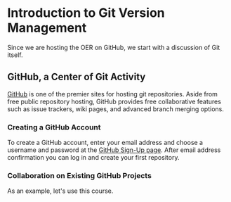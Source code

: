 # Introduction to Git Version Management

Since we are hosting the OER on GitHub, we start with a discussion of Git itself.

## GitHub, a Center of Git Activity

[GitHub][github] is one of the premier sites for hosting git repositories. Aside from free public repository hosting, GitHub provides free collaborative features such as issue trackers, wiki pages, and advanced branch merging options.

[github]: https://github.com/

### Creating a GitHub Account

To create a GitHub account, enter your email address and choose a username and password at the [GitHub Sign-Up page][github-join]. After email address confirmation you can log in and create your first repository.

[github-join]:https://github.com/join

### Collaboration on Existing GitHub Projects

As an example, let's use this course.
